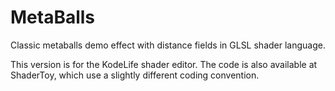 # MetaBalls

Classic metaballs demo effect with distance fields in GLSL shader language.

This version is for the KodeLife shader editor. The code is also available at ShaderToy, which use a slightly different coding convention.

